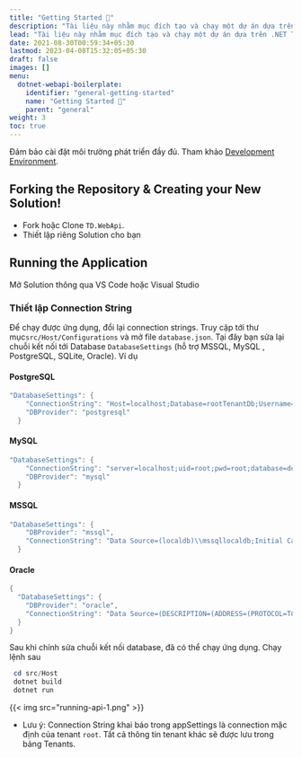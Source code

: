 ```yaml
---
title: "Getting Started 🚀"
description: "Tài liệu này nhằm mục đích tạo và chạy một dự án dựa trên .NET TD WebAPI chỉ trong 5 phút."
lead: "Tài liệu này nhằm mục đích tạo và chạy một dự án dựa trên .NET TD WebAPI chỉ trong 5 phút."
date: 2021-08-30T00:59:34+05:30
lastmod: 2023-04-08T15:32:05+05:30
draft: false
images: []
menu:
  dotnet-webapi-boilerplate:
    identifier: "general-getting-started"
    name: "Getting Started 🚀"
    parent: "general"
weight: 3
toc: true
---
```


  <p>

Đảm bảo cài đặt môi trường phát triển đầy đủ. Tham khảo [Development Environment](/dotnet-webapi-boilerplate/general/development-environment/).


## Forking the Repository & Creating your New Solution!

- Fork hoặc Clone `TD.WebApi`.
- Thiết lập riêng Solution cho bạn

## Running the Application

Mở Solution thông qua VS Code hoặc Visual Studio
### Thiết lập Connection String

Để chạy được ứng dụng, đổi lại connection strings. Truy cập tới thư mục`src/Host/Configurations` và mở file `database.json`. Tại đây bạn sửa lại chuỗi kết nối tới Database `DatabaseSettings` (hỗ trợ MSSQL,  MySQL , PostgreSQL, SQLite, Oracle). Ví dụ

#### PostgreSQL

```powershell
"DatabaseSettings": {
    "ConnectionString": "Host=localhost;Database=rootTenantDb;Username=postgres;Password=root;Include Error Detail=true",
    "DBProvider": "postgresql"
  }
```

#### MySQL

```powershell
"DatabaseSettings": {
    "ConnectionString": "server=localhost;uid=root;pwd=root;database=defaultRootDb;Allow User Variables=True",
    "DBProvider": "mysql"
  }
```
#### MSSQL

```powershell
"DatabaseSettings": {
    "DBProvider": "mssql",
    "ConnectionString": "Data Source=(localdb)\\mssqllocaldb;Initial Catalog=rootTenantDb;Integrated Security=True;MultipleActiveResultSets=True"
  }
```
#### Oracle

```powershell
{
  "DatabaseSettings": {
    "DBProvider": "oracle",
    "ConnectionString": "Data Source=(DESCRIPTION=(ADDRESS=(PROTOCOL=TCP)(HOST=127.0.0.1)(PORT=49154))(CONNECT_DATA =(SERVER=DEDICATED)(SERVICE_NAME=ORCLPDB1.localdomain)));User Id=fullstack;Password=password123"
  }
}
```

Sau khi chỉnh sửa chuỗi kết nối database, đã có thể chạy ứng dụng. Chạy lệnh sau

```powershell
 cd src/Host
 dotnet build
 dotnet run
```


{{< img src="running-api-1.png" >}}

-  Lưu ý: Connection String khai báo trong appSettings là connection mặc định của tenant `root`. Tất cả thông tin tenant khác sẽ được lưu trong bảng Tenants.


